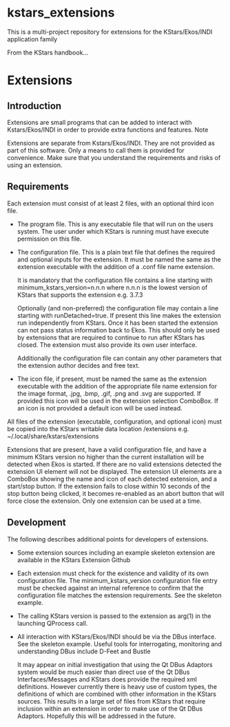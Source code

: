 # kstars_extensions
This is a multi-project repository for extensions for the KStars/Ekos/INDI application family

From the KStars handbook...

# Extensions
## Introduction

Extensions are small programs that can be added to interact with Kstars/Ekos/INDI in order to provide extra functions and features.
Note

Extensions are separate from Kstars/Ekos/INDI. They are not provided as part of this software. Only a means to call them is provided for convenience. Make sure that you understand the requirements and risks of using an extension.
## Requirements

Each extension must consist of at least 2 files, with an optional third icon file.
- The program file. This is any executable file that will run on the users system. The user under which KStars is running must have execute permission on this file.
- The configuration file. This is a plain text file that defines the required and optional inputs for the extension. It must be named the same as the extension executable with the addition of a .conf file name extension.

   It is mandatory that the configuration file contains a line starting with minimum_kstars_version=n.n.n where n.n.n is the lowest version of KStars that supports the extension e.g. 3.7.3

   Optionally (and non-preferred) the configuration file may contain a line starting with runDetached=true. If present this line makes the extension run independently from KStars. Once it has been started the extension can not pass status information back to Ekos. This should only be used by extensions that are required to continue to run after KStars has closed. The extension must also provide its own user interface.

   Additionally the configuration file can contain any other parameters that the extension author decides and free text.
- The icon file, if present, must be named the same as the extension executable with the addition of the appropriate file name extension for the image format, .jpg, .bmp, .gif, .png and .svg are supported. If provided this icon will be used in the extension selection ComboBox. If an icon is not provided a default icon will be used instead. 

All files of the extension (executable, configuration, and optional icon) must be copied into the KStars writable data location /extensions e.g. ~/.local/share/kstars/extensions

Extensions that are present, have a valid configuration file, and have a minimum KStars version no higher than the current installation will be detected when Ekos is started. If there are no valid extensions detected the extension UI element will not be displayed. The extension UI elements are a ComboBox showing the name and icon of each detected extension, and a start/stop button. If the extension fails to close within 10 seconds of the stop button being clicked, it becomes re-enabled as an abort button that will force close the extension. Only one extension can be used at a time.
## Development

The following describes additional points for developers of extensions.

- Some extension sources including an example skeleton extension are available in the KStars Extension Github

- Each extension must check for the existence and validity of its own configuration file. The minimum_kstars_version configuration file entry must be checked against an internal reference to confirm that the configuration file matches the extension requirements. See the skeleton example.

- The calling KStars version is passed to the extension as arg(1) in the launching QProcess call.

- All interaction with KStars/Ekos/INDI should be via the DBus interface. See the skeleton example. Useful tools for interrogating, monitoring and understanding DBus include D-Feet and Bustle

   It may appear on initial investigation that using the Qt DBus Adaptors system would be much easier than direct use of the Qt DBus Interfaces/Messages and KStars does provide the required xml definitions. However currently there is heavy use of custom types, the definitions of which are combined with other information in the KStars sources. This results in a large set of files from KStars that require inclusion within an extension in order to make use of the Qt DBus Adaptors. Hopefully this will be addressed in the future. 
